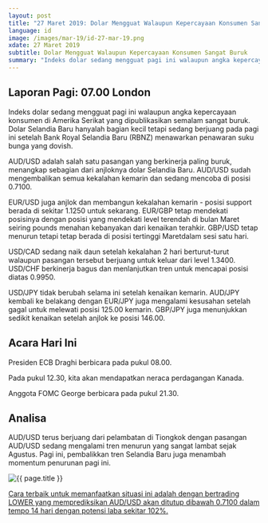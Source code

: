 ```yaml
---
layout: post
title: "27 Maret 2019: Dolar Mengguat Walaupun Kepercayaan Konsumen Sangat Buruk" 
language: id
image: /images/mar-19/id-27-mar-19.png
xdate: 27 Maret 2019
subtitle: Dolar Mengguat Walaupun Kepercayaan Konsumen Sangat Buruk
summary: "Indeks dolar sedang mengguat pagi ini walaupun angka kepercayaan konsumen di Amerika Serikat yang dipublikasikan semalam sangat buruk. Dolar Selandia Baru hanyalah bagian kecil tetapi sedang berjuang pada pagi ini setelah Bank Royal Selandia Baru (RBNZ) menawarkan penawaran suku bunga yang dovish"
---
```

## Laporan Pagi: 07.00 London

Indeks dolar sedang mengguat pagi ini walaupun angka kepercayaan konsumen di Amerika Serikat yang dipublikasikan semalam sangat buruk. Dolar Selandia Baru hanyalah bagian kecil tetapi sedang berjuang pada pagi ini setelah Bank Royal Selandia Baru (RBNZ) menawarkan penawaran suku bunga yang dovish.

AUD/USD adalah salah satu pasangan yang berkinerja paling buruk, menangkap sebagian dari anjloknya dolar Selandia Baru. AUD/USD sudah mengembalikan semua kekalahan kemarin dan sedang mencoba di posisi 0.7100.

EUR/USD juga anjlok dan membangun kekalahan kemarin - posisi support berada di sekitar 1.1250 untuk sekarang. EUR/GBP tetap mendekati posisinya dengan posisi yang mendekati level terendah di bulan Maret seiring pounds menahan kebanyakan dari kenaikan terahkir. GBP/USD tetap menurun tetapi tetap berada di posisi tertinggi Maretdalam sesi satu hari.

USD/CAD sedang naik daun setelah kekalahan 2 hari berturut-turut walaupun pasangan tersebut berjuang untuk keluar dari level 1.3400. USD/CHF berkinerja bagus dan menlanjutkan tren untuk mencapai posisi diatas 0.9950.

USD/JPY tidak berubah selama ini setelah kenaikan kemarin. AUD/JPY kembali ke belakang dengan EUR/JPY juga mengalami kesusahan setelah gagal untuk melewati posisi 125.00 kemarin. GBP/JPY juga menunjukkan sedikit kenaikan setelah anjlok ke posisi 146.00.

## Acara Hari Ini

Presiden ECB Draghi berbicara pada pukul 08.00.

Pada pukul 12.30, kita akan mendapatkan neraca perdagangan Kanada.

Anggota FOMC George berbicara pada pukul 21.30.

## Analisa

AUD/USD terus berjuang dari pelambatan di Tiongkok dengan pasangan AUD/USD sedang mengalami tren menurun yang sangat lambat sejak Agustus. Pagi ini, pembalikkan tren Selandia Baru juga menambah momentum penurunan pagi ini.

<img src="{{ site.url }}/images/mar-19/id-27-mar-19.png" alt="{{ page.title }}" title="{{ page.title }}">

<a href="%LINK%%?currency=IDR&market=forex&underlying=frxAUDUSD&formname=higherlower&duration_amount=14&duration_units=d&amount=10&amount_type=stake&expiry_type=duration&barrier=0.7100" target="_blank" rel="noopener noreferrer nofollow">Cara terbaik untuk memanfaatkan situasi ini adalah dengan bertrading LOWER yang memprediksikan AUD/USD akan ditutup dibawah 0.7100 dalam tempo 14 hari dengan potensi laba sekitar 102%.</a>